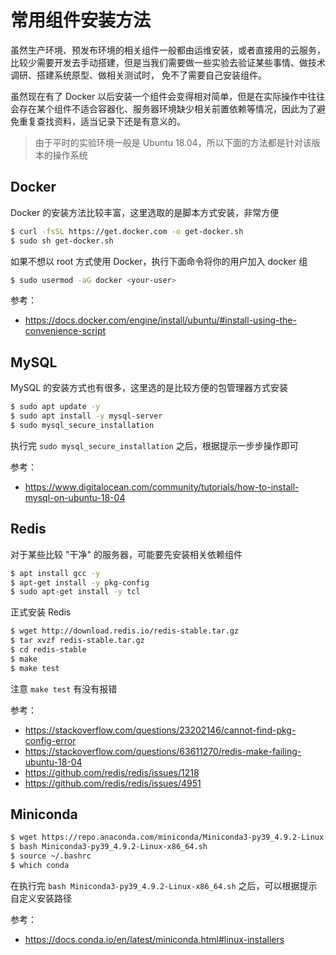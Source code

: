 # 常用组件安装方法

虽然生产环境、预发布环境的相关组件一般都由运维安装，或者直接用的云服务，比较少需要开发去手动搭建，但是当我们需要做一些实验去验证某些事情、做技术调研、搭建系统原型、做相关测试时，
免不了需要自己安装组件。

虽然现在有了 Docker 以后安装一个组件会变得相对简单，但是在实际操作中往往会存在某个组件不适合容器化、服务器环境缺少相关前置依赖等情况，因此为了避免重复查找资料，适当记录下还是有意义的。

> 由于平时的实验环境一般是 Ubuntu 18.04，所以下面的方法都是针对该版本的操作系统

## Docker

Docker 的安装方法比较丰富，这里选取的是脚本方式安装，非常方便

```bash
$ curl -fsSL https://get.docker.com -o get-docker.sh
$ sudo sh get-docker.sh
```

如果不想以 root 方式使用 Docker，执行下面命令将你的用户加入 docker 组

```bash
$ sudo usermod -aG docker <your-user>
```

参考：

- https://docs.docker.com/engine/install/ubuntu/#install-using-the-convenience-script

## MySQL

MySQL 的安装方式也有很多，这里选的是比较方便的包管理器方式安装

```bash
$ sudo apt update -y
$ sudo apt install -y mysql-server
$ sudo mysql_secure_installation
```

执行完 `sudo mysql_secure_installation` 之后，根据提示一步步操作即可

参考：

- https://www.digitalocean.com/community/tutorials/how-to-install-mysql-on-ubuntu-18-04

## Redis

对于某些比较 "干净" 的服务器，可能要先安装相关依赖组件

```bash
$ apt install gcc -y
$ apt-get install -y pkg-config
$ sudo apt-get install -y tcl
```

正式安装 Redis

```bash
$ wget http://download.redis.io/redis-stable.tar.gz
$ tar xvzf redis-stable.tar.gz
$ cd redis-stable
$ make
$ make test
```

注意 `make test` 有没有报错

参考：

- https://stackoverflow.com/questions/23202146/cannot-find-pkg-config-error
- https://stackoverflow.com/questions/63611270/redis-make-failing-ubuntu-18-04
- https://github.com/redis/redis/issues/1218
- https://github.com/redis/redis/issues/4951

## Miniconda

```bash
$ wget https://repo.anaconda.com/miniconda/Miniconda3-py39_4.9.2-Linux-x86_64.sh
$ bash Miniconda3-py39_4.9.2-Linux-x86_64.sh
$ source ~/.bashrc
$ which conda
```

在执行完 `bash Miniconda3-py39_4.9.2-Linux-x86_64.sh` 之后，可以根据提示自定义安装路径

参考：

- https://docs.conda.io/en/latest/miniconda.html#linux-installers
